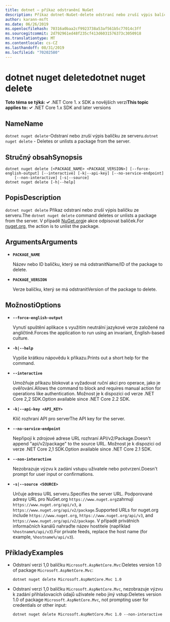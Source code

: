 ```yaml
---
title: dotnet – příkaz odstranění NuGet
description: Příkaz dotnet-NuGet-delete odstraní nebo zruší výpis balíčku ze serveru.
author: karann-msft
ms.date: 06/26/2019
ms.openlocfilehash: 70316a0baa2cf9923738a53af561b5c77014c3ff
ms.sourcegitcommit: 2d792961ed48f235cf413d6031576373c3050918
ms.translationtype: MT
ms.contentlocale: cs-CZ
ms.lasthandoff: 08/31/2019
ms.locfileid: "70202580"
---
```

# <a name="dotnet-nuget-delete"></a><span data-ttu-id="86b17-103">dotnet nuget delete</span><span class="sxs-lookup"><span data-stu-id="86b17-103">dotnet nuget delete</span></span>

<span data-ttu-id="86b17-104">**Toto téma se týká: ✓** .NET Core 1. x SDK a novějších verzí</span><span class="sxs-lookup"><span data-stu-id="86b17-104">**This topic applies to: ✓** .NET Core 1.x SDK and later versions</span></span>

<!-- todo: uncomment when all CLI commands are reviewed
[!INCLUDE [topic-appliesto-net-core-all](../../../includes/topic-appliesto-net-core-all.md)]
-->

## <a name="name"></a><span data-ttu-id="86b17-105">Name</span><span class="sxs-lookup"><span data-stu-id="86b17-105">Name</span></span>

<span data-ttu-id="86b17-106">`dotnet nuget delete`-Odstraní nebo zruší výpis balíčku ze serveru.</span><span class="sxs-lookup"><span data-stu-id="86b17-106">`dotnet nuget delete` - Deletes or unlists a package from the server.</span></span>

## <a name="synopsis"></a><span data-ttu-id="86b17-107">Stručný obsah</span><span class="sxs-lookup"><span data-stu-id="86b17-107">Synopsis</span></span>

```console
dotnet nuget delete [<PACKAGE_NAME> <PACKAGE_VERSION>] [--force-english-output] [--interactive] [-k|--api-key] [--no-service-endpoint]
    [--non-interactive] [-s|--source]
dotnet nuget delete [-h|--help]
```

## <a name="description"></a><span data-ttu-id="86b17-108">Popis</span><span class="sxs-lookup"><span data-stu-id="86b17-108">Description</span></span>

<span data-ttu-id="86b17-109">`dotnet nuget delete` Příkaz odstraní nebo zruší výpis balíčku ze serveru.</span><span class="sxs-lookup"><span data-stu-id="86b17-109">The `dotnet nuget delete` command deletes or unlists a package from the server.</span></span> <span data-ttu-id="86b17-110">V případě [NuGet.org](https://www.nuget.org/)je akce odpisovat balíček.</span><span class="sxs-lookup"><span data-stu-id="86b17-110">For [nuget.org](https://www.nuget.org/), the action is to unlist the package.</span></span>

## <a name="arguments"></a><span data-ttu-id="86b17-111">Arguments</span><span class="sxs-lookup"><span data-stu-id="86b17-111">Arguments</span></span>

* **`PACKAGE_NAME`**

  <span data-ttu-id="86b17-112">Název nebo ID balíčku, který se má odstranit</span><span class="sxs-lookup"><span data-stu-id="86b17-112">Name/ID of the package to delete.</span></span>

* **`PACKAGE_VERSION`**

  <span data-ttu-id="86b17-113">Verze balíčku, který se má odstranit</span><span class="sxs-lookup"><span data-stu-id="86b17-113">Version of the package to delete.</span></span>

## <a name="options"></a><span data-ttu-id="86b17-114">Možnosti</span><span class="sxs-lookup"><span data-stu-id="86b17-114">Options</span></span>

* **`--force-english-output`**

  <span data-ttu-id="86b17-115">Vynutí spuštění aplikace s využitím neutrální jazykové verze založené na angličtině.</span><span class="sxs-lookup"><span data-stu-id="86b17-115">Forces the application to run using an invariant, English-based culture.</span></span>

* **`-h|--help`**

  <span data-ttu-id="86b17-116">Vypíše krátkou nápovědu k příkazu.</span><span class="sxs-lookup"><span data-stu-id="86b17-116">Prints out a short help for the command.</span></span>

* **`--interactive`**

  <span data-ttu-id="86b17-117">Umožňuje příkazu blokovat a vyžadovat ruční akci pro operace, jako je ověřování.</span><span class="sxs-lookup"><span data-stu-id="86b17-117">Allows the command to block and requires manual action for operations like authentication.</span></span> <span data-ttu-id="86b17-118">Možnost je k dispozici od verze .NET Core 2,2 SDK.</span><span class="sxs-lookup"><span data-stu-id="86b17-118">Option available since .NET Core 2.2 SDK.</span></span>

* **`-k|--api-key <API_KEY>`**

  <span data-ttu-id="86b17-119">Klíč rozhraní API pro server</span><span class="sxs-lookup"><span data-stu-id="86b17-119">The API key for the server.</span></span>

* **`--no-service-endpoint`**

  <span data-ttu-id="86b17-120">Nepřipojí k zdrojové adrese URL rozhraní API/v2/Package.</span><span class="sxs-lookup"><span data-stu-id="86b17-120">Doesn't append "api/v2/package" to the source URL.</span></span> <span data-ttu-id="86b17-121">Možnost je k dispozici od verze .NET Core 2,1 SDK.</span><span class="sxs-lookup"><span data-stu-id="86b17-121">Option available since .NET Core 2.1 SDK.</span></span>

* **`--non-interactive`**

  <span data-ttu-id="86b17-122">Nezobrazuje výzvu k zadání vstupu uživatele nebo potvrzení.</span><span class="sxs-lookup"><span data-stu-id="86b17-122">Doesn't prompt for user input or confirmations.</span></span>

* **`-s|--source <SOURCE>`**

  <span data-ttu-id="86b17-123">Určuje adresu URL serveru.</span><span class="sxs-lookup"><span data-stu-id="86b17-123">Specifies the server URL.</span></span> <span data-ttu-id="86b17-124">Podporované adresy URL pro NuGet.org `https://www.nuget.org`zahrnují `https://www.nuget.org/api/v3`, a `https://www.nuget.org/api/v2/package`.</span><span class="sxs-lookup"><span data-stu-id="86b17-124">Supported URLs for nuget.org include `https://www.nuget.org`, `https://www.nuget.org/api/v3`, and `https://www.nuget.org/api/v2/package`.</span></span> <span data-ttu-id="86b17-125">V případě privátních informačních kanálů nahraďte název hostitele (například `%hostname%/api/v3`).</span><span class="sxs-lookup"><span data-stu-id="86b17-125">For private feeds, replace the host name (for example, `%hostname%/api/v3`).</span></span>

## <a name="examples"></a><span data-ttu-id="86b17-126">Příklady</span><span class="sxs-lookup"><span data-stu-id="86b17-126">Examples</span></span>

* <span data-ttu-id="86b17-127">Odstraní verzi 1,0 balíčku `Microsoft.AspNetCore.Mvc`:</span><span class="sxs-lookup"><span data-stu-id="86b17-127">Deletes version 1.0 of package `Microsoft.AspNetCore.Mvc`:</span></span>

  ```console
  dotnet nuget delete Microsoft.AspNetCore.Mvc 1.0
  ```

* <span data-ttu-id="86b17-128">Odstraní verzi 1,0 balíčku `Microsoft.AspNetCore.Mvc`, nezobrazuje výzvu k zadání přihlašovacích údajů uživatele nebo jiný vstup:</span><span class="sxs-lookup"><span data-stu-id="86b17-128">Deletes version 1.0 of package `Microsoft.AspNetCore.Mvc`, not prompting user for credentials or other input:</span></span>

  ```console
  dotnet nuget delete Microsoft.AspNetCore.Mvc 1.0 --non-interactive
  ```
